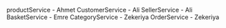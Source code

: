 productService - Ahmet
CustomerService - Ali
SellerService - Ali
BasketService - Emre
CategoryService - Zekeriya
OrderService - Zekeriya